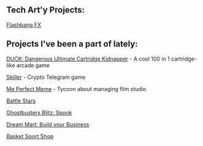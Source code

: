 ## Tech Art'y Projects:
[Flashbang FX](https://github.com/PeclitheUltra/Flashbang/)


## Projects I've been a part of lately:
[DUCK: Dangerous Ultimate Cartridge Kidnapper](https://store.steampowered.com/app/1820770/DUCK_Dangerous_Ultimate_Cartridge_Kidnapper/) - 
  A cool 100 in 1 cartridge-like arcade game
  
[Skiller](https://t.me/Skiller_game_bot) - 
  Crypto Telegram game
  
[Me Perfect Meme](https://www.amazon.co.uk/Bobino-Games-My-Perfect-Meme/dp/B0DG2JZ3QV/ref=sr_1_9?dib=eyJ2IjoiMSJ9.doWPvHrYI2i0V4IW7YDmrYsOnWNgRrFtM-D8oESxKPN59zov4ZDySvvUkS6MVl_sh4uZLTiyR0BLHP80KA9pLaQa8qGS4aIOwQtGDLAp36sZaI2E-PaIXHziYfoZG0oqCHM54TtDzp5ct_kfWTQu9Tc1Qg6Enlu8G_jx5efo2thxVqy8wV9uXP5SpQsZja7L.PZYzRjvnJb7YR6DWS6uS9eNbQUxDWS4dmSGnk3UyGek&dib_tag=se&qid=1738842859&refinements=p_4%3ABobino+Games&s=mobile-apps&sr=1-9) -
  Tycoon about managing film studio
  
[Battle Stars](https://www.amazon.co.uk/Bobino-Games-Battle-Stars/dp/B0CTHTSSV6/ref=sr_1_1?dib=eyJ2IjoiMSJ9.doWPvHrYI2i0V4IW7YDmrYsOnWNgRrFtM-D8oESxKPN59zov4ZDySvvUkS6MVl_sh4uZLTiyR0BLHP80KA9pLaQa8qGS4aIOwQtGDLAp36sZaI2E-PaIXHziYfoZG0oqCHM54TtDzp5ct_kfWTQu9Tc1Qg6Enlu8G_jx5efo2thxVqy8wV9uXP5SpQsZja7L.PZYzRjvnJb7YR6DWS6uS9eNbQUxDWS4dmSGnk3UyGek&dib_tag=se&qid=1738842859&refinements=p_4%3ABobino+Games&s=mobile-apps&sr=1-1)

[Ghostbusters Blitz: Spook](https://www.amazon.co.uk/Bobino-Games-Ghostbusters-Blitz-Spook/dp/B0DJPNJ46T/ref=sr_1_2?dib=eyJ2IjoiMSJ9.doWPvHrYI2i0V4IW7YDmrYsOnWNgRrFtM-D8oESxKPN59zov4ZDySvvUkS6MVl_sh4uZLTiyR0BLHP80KA9pLaQa8qGS4aIOwQtGDLAp36sZaI2E-PaIXHziYfoZG0oqCHM54TtDzp5ct_kfWTQu9Tc1Qg6Enlu8G_jx5efo2thxVqy8wV9uXP5SpQsZja7L.PZYzRjvnJb7YR6DWS6uS9eNbQUxDWS4dmSGnk3UyGek&dib_tag=se&qid=1738842859&refinements=p_4%3ABobino+Games&s=mobile-apps&sr=1-2)

[Dream Mart: Build your Business](https://www.amazon.co.uk/Dream-Mart-Build-your-Business/dp/B0CWPHC57Y/ref=sr_1_4?dib=eyJ2IjoiMSJ9.doWPvHrYI2i0V4IW7YDmrYsOnWNgRrFtM-D8oESxKPN59zov4ZDySvvUkS6MVl_sh4uZLTiyR0BLHP80KA9pLaQa8qGS4aIOwQtGDLAp36sZaI2E-PaIXHziYfoZG0oqCHM54TtDzp5ct_kfWTQu9Tc1Qg6Enlu8G_jx5efo2thxVqy8wV9uXP5SpQsZja7L.PZYzRjvnJb7YR6DWS6uS9eNbQUxDWS4dmSGnk3UyGek&dib_tag=se&qid=1738842859&refinements=p_4%3ABobino+Games&s=mobile-apps&sr=1-4)

[Basket Sport Shop](https://www.amazon.co.uk/Bobino-Games-Basket-Sport-Shop/dp/B0D54B9FWR/ref=sr_1_12?dib=eyJ2IjoiMSJ9.doWPvHrYI2i0V4IW7YDmrYsOnWNgRrFtM-D8oESxKPN59zov4ZDySvvUkS6MVl_sh4uZLTiyR0BLHP80KA9pLaQa8qGS4aIOwQtGDLAp36sZaI2E-PaIXHziYfoZG0oqCHM54TtDzp5ct_kfWTQu9Tc1Qg6Enlu8G_jx5efo2thxVqy8wV9uXP5SpQsZja7L.PZYzRjvnJb7YR6DWS6uS9eNbQUxDWS4dmSGnk3UyGek&dib_tag=se&qid=1738842859&refinements=p_4%3ABobino+Games&s=mobile-apps&sr=1-12)

